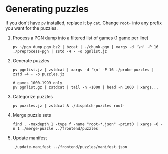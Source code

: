 Generating puzzles
==================

If you don't have `pv` installed, replace it by `cat`. Change `root-` into any prefix you want for the puzzles.

1. Process a PGN dump into a filtered list of games (1 game per line)

   ~~~
   pv ~/pgn_dump.pgn.bz2 | bzcat | ./chunk-pgn | xargs -d '\n' -P 16 ./preprocess-pgn | zstd -4 - -o pgnlist.jz
   ~~~

2. Generate puzzles

   ~~~
   pv pgnlist.jz | zstdcat | xargs -d '\n' -P 16 ./probe-puzzles | zstd -4 - -o puzzles.jz

   # games 1000-1999 only
   pv pgnlist.gz | zstdcat | tail -n +1000 | head -n 1000 | xargs...
   ~~~

3. Categorize puzzles

   ~~~
   pv puzzles.jz | zstdcat & ./dispatch-puzzles root-
   ~~~

4. Merge puzzle sets

   ~~~
   find . -maxdepth 1 -type f -name "root-*.json" -print0 | xargs -0 -n 1 ./merge-puzzle ../frontend/puzzles
   ~~~

5. Update manifest

   ~~~
   ./update-manifest ../frontend/puzzles/manifest.json
   ~~~
